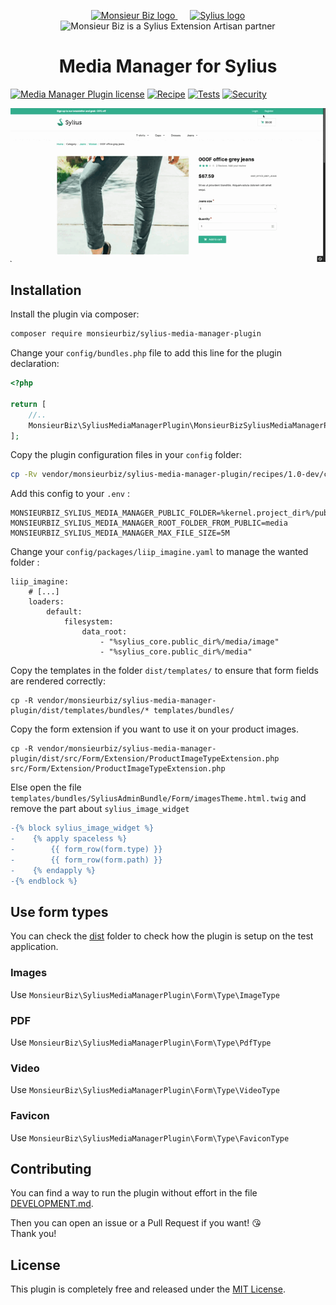 <p align="center">
    <a href="https://monsieurbiz.com" target="_blank">
        <img src="https://monsieurbiz.com/logo.png" width="250px" alt="Monsieur Biz logo" />
    </a>
    &nbsp;&nbsp;&nbsp;&nbsp;
    <a href="https://monsieurbiz.com/agence-web-experte-sylius" target="_blank">
        <img src="https://demo.sylius.com/assets/shop/img/logo.png" width="200px" alt="Sylius logo" />
    </a>
    <br/>
    <img src="https://monsieurbiz.com/assets/images/sylius_badge_extension-artisan.png" width="100" alt="Monsieur Biz is a Sylius Extension Artisan partner">
</p>

<h1 align="center">Media Manager for Sylius</h1>

[![Media Manager Plugin license](https://img.shields.io/github/license/monsieurbiz/SyliusMediaManagerPlugin?public)](https://github.com/monsieurbiz/SyliusMediaManagerPlugin/blob/master/LICENSE.txt)
[![Recipe](https://github.com/monsieurbiz/SyliusMediaManagerPlugin/actions/workflows/recipe.yaml/badge.svg?branch=master&event=push)](https://github.com/monsieurbiz/SyliusMediaManagerPlugin/actions/workflows/recipe.yaml)
[![Tests](https://github.com/monsieurbiz/SyliusMediaManagerPlugin/actions/workflows/tests.yaml/badge.svg?branch=master&event=push)](https://github.com/monsieurbiz/SyliusMediaManagerPlugin/actions/workflows/tests.yaml)
[![Security](https://github.com/monsieurbiz/SyliusMediaManagerPlugin/actions/workflows/security.yaml/badge.svg?branch=master&event=push)](https://github.com/monsieurbiz/SyliusMediaManagerPlugin/actions/workflows/security.yaml)

![Demo of the media manager](docs/images/demo.gif)

## Installation


Install the plugin via composer:

```bash
composer require monsieurbiz/sylius-media-manager-plugin
```

<!-- The section on the flex recipe will be displayed when the flex recipe will be available on contrib repo
<details><summary>For the installation without flex, follow these additional steps</summary>
-->

Change your `config/bundles.php` file to add this line for the plugin declaration:

```php
<?php

return [
    //..
    MonsieurBiz\SyliusMediaManagerPlugin\MonsieurBizSyliusMediaManagerPlugin::class => ['all' => true],
];
```

Copy the plugin configuration files in your `config` folder:

```bash
cp -Rv vendor/monsieurbiz/sylius-media-manager-plugin/recipes/1.0-dev/config/ config
```

Add this config to your `.env` :

```
MONSIEURBIZ_SYLIUS_MEDIA_MANAGER_PUBLIC_FOLDER=%kernel.project_dir%/public
MONSIEURBIZ_SYLIUS_MEDIA_MANAGER_ROOT_FOLDER_FROM_PUBLIC=media
MONSIEURBIZ_SYLIUS_MEDIA_MANAGER_MAX_FILE_SIZE=5M
```

Change your `config/packages/liip_imagine.yaml` to manage the wanted folder :

```
liip_imagine:
    # [...]
    loaders:
        default:
            filesystem:
                data_root:
                    - "%sylius_core.public_dir%/media/image"
                    - "%sylius_core.public_dir%/media"
```

<!-- </details> -->

Copy the templates in the folder `dist/templates/` to ensure that form fields are rendered correctly:

```
cp -R vendor/monsieurbiz/sylius-media-manager-plugin/dist/templates/bundles/* templates/bundles/
```

Copy the form extension if you want to use it on your product images.
```
cp -R vendor/monsieurbiz/sylius-media-manager-plugin/dist/src/Form/Extension/ProductImageTypeExtension.php src/Form/Extension/ProductImageTypeExtension.php
```

Else open the file `templates/bundles/SyliusAdminBundle/Form/imagesTheme.html.twig` and remove the part about `sylius_image_widget`

```diff
-{% block sylius_image_widget %}
-    {% apply spaceless %}
-        {{ form_row(form.type) }}
-        {{ form_row(form.path) }}
-    {% endapply %}
-{% endblock %}
```

## Use form types

You can check the [dist](https://github.com/monsieurbiz/SyliusMediaManagerPlugin/tree/master/dist) folder
to check how the plugin is setup on the test application.

### Images

Use `MonsieurBiz\SyliusMediaManagerPlugin\Form\Type\ImageType`

### PDF

Use `MonsieurBiz\SyliusMediaManagerPlugin\Form\Type\PdfType`

### Video

Use `MonsieurBiz\SyliusMediaManagerPlugin\Form\Type\VideoType`

### Favicon

Use `MonsieurBiz\SyliusMediaManagerPlugin\Form\Type\FaviconType`

## Contributing

You can find a way to run the plugin without effort in the file [DEVELOPMENT.md](./DEVELOPMENT.md).

Then you can open an issue or a Pull Request if you want! 😘  
Thank you!

## License

This plugin is completely free and released under the [MIT License](https://github.com/monsieurbiz/SyliusMediaManagerPlugin/blob/master/LICENSE).
